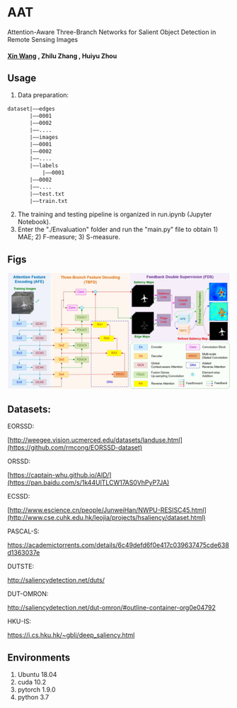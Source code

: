 # AAT
Attention-Aware Three-Branch Networks for Salient Object Detection in Remote Sensing Images

#### [Xin Wang](https://github.com/WangXin81) , Zhilu Zhang , Huiyu Zhou




## Usage
1. Data preparation:

```
dataset|——edges
	   |——0001
	   |——0002
	   |——....
       |——images
	   |——0001
	   |——0002
	   |——....
       |——labels
           |——0001
	   |——0002
	   |——....
       |——test.txt
       |——train.txt   	   
```

2. The training and testing pipeline is organized in run.ipynb (Jupyter Notebook).
3. Enter the "./Envaluation" folder and run the "main.py" file to obtain 1) MAE; 2) F-measure; 3) S-measure.


## Figs

![image-20210601165926181](https://github.com/WangXin81/AAT/blob/main/AAT.jpg)

## Datasets:

EORSSD: 

[http://weegee.vision.ucmerced.edu/datasets/landuse.html](https://github.com/rmcong/EORSSD-dataset)

ORSSD: 

[https://captain-whu.github.io/AID/](https://pan.baidu.com/s/1k44UlTLCW17AS0VhPyP7JA)

ECSSD: 

[http://www.escience.cn/people/JunweiHan/NWPU-RESISC45.html](http://www.cse.cuhk.edu.hk/leojia/projects/hsaliency/dataset.html)

PASCAL-S:

https://academictorrents.com/details/6c49defd6f0e417c039637475cde638d1363037e

DUTSTE:

http://saliencydetection.net/duts/

DUT-OMRON:

http://saliencydetection.net/dut-omron/#outline-container-org0e04792

HKU-IS:

https://i.cs.hku.hk/~gbli/deep_saliency.html


## Environments

1. Ubuntu 18.04
2. cuda 10.2
3. pytorch 1.9.0
4. python 3.7
